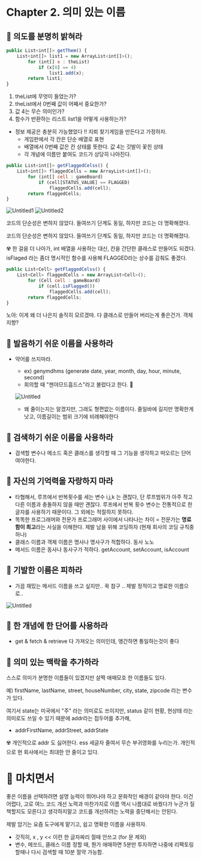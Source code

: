 # Chapter 2. 의미 있는 이름

## 🌱 의도를 분명히 밝혀라

```jsx
public List<int[]> getThem() {
	List<int[]> list1 = new ArrayList<int[]>();
		for (int[] x : theList)
			if (x[0] == 4)
				list1.add(x);
		return list1;
}
```

1. theList에 무엇이 들었는가?
2. theList에서 0번째 값이 어째서 중요한가?
3. 값 4는 무슨 의미인가?
4. 함수가 반환하는 리스트 list1을 어떻게 사용하는가?

- 정보 제공은 충분히 가능했었다 !! 지뢰 찾기게임을 만든다고 가정하자.
  - 게임판에서 각 칸은 단순 배열로 표현
  - 배열에서 0번째 값은 칸 상태를 뜻한다. 값 4는 깃발이 꽃힌 상태
  - 각 개념에 이름만 붙여도 코드가 상당히 나아진다.

```jsx
public List<int[]> getFlaggedCelss() {
	List<int[]> flaggedCells = new ArrayList<int[]>();
		for (int[] cell : gameBoard)
			if (cell[STATUS_VALUE] == FLAGGED)
				flaggedCells.add(cell);
		return flaggedCells;
}
```


![Untitled1](https://media.vlpt.us/post-images/rajephon/c9322c30-5913-11e9-8a43-033dcf59c588/banner-image.jpg)
![Untitled2](https://ibb.co/S79yBn6)

코드의 단순성은 변하지 않았다. 들여쓰기 단계도 동일, 하지만 코드는 더 명확해졌다.

코드의 단순성은 변하지 않았다. 들여쓰기 단계도 동일, 하지만 코드는 더 명확해졌다.

☢️  한 걸음 더 나아가, int 배열을 사용하는 대신, 칸을 간단한 클래스로 만들어도 되겠다. isFlaged 라는 좀더 명시적인 함수를 사용해 FLAGGED라는 상수를 감춰도 좋겠다.

```jsx
public List<Cell> getFlaggedCelss() {
	List<Cell> flaggedCells = new ArrayList<Cell>();
		for (Cell cell : gameBoard)
			if (cell.isFlagged())
				flaggedCells.add(cell);
		return flaggedCells;
}
```

노아: 이게 왜 더 나은지 솔직히 모르겠따. 다 클래스로 만들어 버리는게 좋은건가. 객체 지향?

## 🌱 발음하기 쉬운 이름을 사용하라

- 약어를 쓰지마라.

  - ex) genymdhms (generate date, year, month, day, hour, minute, second)
  - 회의할 때 "젠야므드흠드스"라고 불렀다고 한다. 🤮

  ![Untitled](https://s3-us-west-2.amazonaws.com/secure.notion-static.com/bc0bf72b-da43-4dbd-b0fe-7d2ea66ed682/Untitled.png)

  - 왜 줄이는지는 알겠지만, 그래도 형편없는 이름이다. 줄일바에 길지만 명확한게 낫고, 이름길이는 범위 크기에 비례해야한다

## 🌱 검색하기 쉬운 이름을 사용하라

- 검색할 변수나 메소드 혹은 클래스를 생각할 때 그 기능을 생각하고 떠오르는 단어여야한다.

## 🌱 자신의 기억력을 자랑하지 마라

- 타협해서, 루프에서 반복횟수를 세는 변수 i,j,k 는 괜찮다, 단 루프범위가 아주 작고 다른 이름과 충돌하지 않을 때만 괜찮다. 루프에서 반복 횟수 변수는 전통적으로 한 글자를 사용하기 때문이다. 그 외에는 적절하지 못하다.
- 똑똑한 프로그래머와 전문가 프로그래머 사이에서 나타나는 차이 = 전문가는 **명료함이 최고**라는 사실을 이해한다. 제발 남을 위해 코딩하자 (현재 회사의 코딩 규칙중 하나)
- 클래스 이름과 객체 이름은 명사나 명사구가 적합하다. 동사 노노
- 메서드 이름은 동사나 동사구가 적하다. getAccount, setAccount, isAccount

## 🌱 기발한 이름은 피하라

- 가끔 재밌는 메서드 이름을 쓰고 싶지만.. 꾹 참구 .. 제발 정적이고 명료한 이름으로..

![Untitled](https://s3-us-west-2.amazonaws.com/secure.notion-static.com/14936166-7512-45c3-9297-3c6db0dd7e81/Untitled.png)

## 🌱 한 개념에 한 단어를 사용하라

- get & fetch & retrieve 다 가져오는 의미인데, 앵간하면 통일하는것이 좋다

## 🌱 의미 있는 맥락을 추가하라

스스로 의미가 분명한 이름들이 있겠지만 살짝 애매모호 한 이름들도 있다.

예) firstName, lastName, street, houseNumber, city, state, zipcode 라는 변수가 있다.

여기서 state는 미국에서 "주" 라는 의미로도 쓰이지만, status 같이 현황, 현상태 라는 의미로도 쓰일 수 있기 때문에 addr라는 접두어를 추가해,

- addrFirstName, addrStreet, addrState

☢️  개인적으로 addr 도 싫어한다. ess 세글자 줄여서 무슨 부귀영화를 누리는가. 개인적으로 현 회사에서는 최대한 안 줄이고 있다.

# 🌱 마치면서

좋은 이름을 선택하려면 설명 능력이 뛰어나야 하고 문화적인 배경이 같아야 한다. 이건 어렵다, 고로 여느 코드 개선 노력과 마찬가지로 이름 역시 나름대로 바꿨다가 누군가 질책할지도 모른다고 생각하지말고 코드를 개선하려는 노력을 중단해서는 안된다.

제발 암기는 요즘 도구에게 맡기고, 쉽고 명확한 이름을 사용하자.

- 갓직히, x , y << 이런 한 글자짜리 절때 안쓰고 (for 문 제외)
- 변수, 메쏘드, 클래스 이름 정할 때, 뭔가 애매하면 5분만 투자하면 나중에 리팩토링할때나 다시 검색할 때 10분 절약 가능함.
